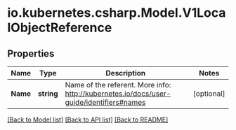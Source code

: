 # io.kubernetes.csharp.Model.V1LocalObjectReference
## Properties

Name | Type | Description | Notes
------------ | ------------- | ------------- | -------------
**Name** | **string** | Name of the referent. More info: http://kubernetes.io/docs/user-guide/identifiers#names | [optional] 

[[Back to Model list]](../README.md#documentation-for-models) [[Back to API list]](../README.md#documentation-for-api-endpoints) [[Back to README]](../README.md)

